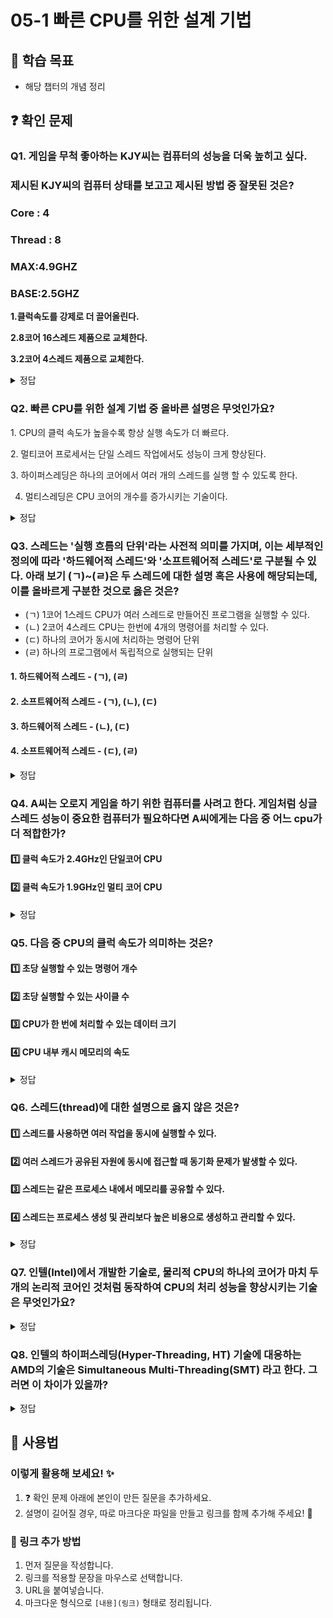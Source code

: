 # 05-1 빠른 CPU를 위한 설계 기법

## 📌 학습 목표
- 해당 챕터의 개념 정리

## ❓ 확인 문제
### Q1. 게임을 무척 좋아하는 KJY씨는 컴퓨터의 성능을 더욱 높히고 싶다.
### 제시된 KJY씨의 컴퓨터 상태를 보고고 제시된 방법 중 잘못된 것은? 

### Core : 4
### Thread : 8
### MAX:4.9GHZ
### BASE:2.5GHZ

**1.클럭속도를 강제로 더 끌어올린다.**

**2.8코어 16스레드 제품으로 교체한다.**

**3.2코어 4스레드 제품으로 교체한다.**

<details>
<summary>정답</summary>

- **3. 2코어 4스레드 제품으로 교체한다.**   

**[해설]**
1.클럭 속도를 강제로 올리는 것은 오버클럭킹이라는 기법으로 
 기본적으로 클럭 속도가 높으면 컴퓨터의 성능은 오른다.
다만 과하게 사용할 경우 발열 문제등이 발생하기에 적절히 사용해야 한다.
2.코어란 명령어를 실행하는 부품으로 코어가 8개라는 것은 명령어를 실행하는 부품을 8개 포함하고 있다는 것이다. 
스레드는 컴퓨터가 함번에 처리할수 있는 명령어 단위를 의미한다. 
즉 16스레드란 한번에 16가지 명령어를 처리 할 수 있다. 

3.코어와 스레드가 위의 설명한 대로이기에 코어와 스레드가 기존보다 줄어든다면 
컴퓨터의 성능은 오히려 떨어질 것이다. 

---

</details>

### Q2. 빠른 CPU를 위한 설계 기법 중 올바른 설명은 무엇인가요?

1️. CPU의 클럭 속도가 높을수록 항상 실행 속도가 더 빠르다.

2️. 멀티코어 프로세서는 단일 스레드 작업에서도 성능이 크게 향상된다.

3️. 하이퍼스레딩은 하나의 코어에서 여러 개의 스레드를 실행 할 수 있도록 한다.

4. 멀티스레딩은 CPU 코어의 개수를 증가시키는 기술이다.

<details>
<summary>정답</summary>

- **3. 하이퍼스레딩은 하나의 코어에서 여러 개의 스레드를 실행 할 수 있도록 한다.**   
  - 하이퍼스레딩은 인텔에서 개발한 기술로, 한 개의 코어가 마치 두 개의 논리적 코어처럼 동작하도록 하여 병렬 처리를 향상시키는 기능입니다.

**[해설]**

- **1. CPU의 클럭 속도가 높을수록 항상 실행 속도가 더 빠르다. X**   
  - 클럭 속도(GHz)가 높으면 CPU가 초당 실행할 수 있는 명령어 수가 증가
  - 하지만 아키텍처, 캐시 메모리, 전력 효율성 등 다른 요소에 따라 성능 차이가 날 수 있음
  - 클럭 속도가 높아도 성능이 항상 빠른 것은 아님 (예: 최신 저클럭 CPU가 과거 고클럭 CPU보다 더 빠를 수도 있음)


- **2️. 멀티코어 프로세서는 단일 스레드 작업에서도 성능이 크게 향상된다. X**   
  - 여러 개의 코어가 있어서 멀티스레드 환경에서는 성능이 향상됨
  - 단일 스레드(single-thread) 작업에서는 큰 차이가 없을 수도 있음
  - 멀티코어는 단일 스레드 작업에서 반드시 성능 향상을 보장하지 않음
  

- **4. 멀티스레딩은 CPU 코어의 개수를 증가시키는 기술이다. X** 
  - 하나의 프로그램이 여러 개의 스레드를 생성하여 CPU의 여러 코어를 효율적으로 활용하는 기법
  - 멀티스레딩은 CPU의 코어 개수를 늘리는 기술이 아니라, 여러 개의 스레드를 활용하는 기법
  
---

</details>

### Q3. 스레드는 '실행 흐름의 단위'라는 사전적 의미를 가지며, 이는 세부적인 정의에 따라 '하드웨어적 스레드'와 '소프트웨어적 스레드'로 구분될 수 있다. 아래 보기 (ㄱ)~(ㄹ)은 두 스레드에 대한 설명 혹은 사용에 해당되는데, 이를 올바르게 구분한 것으로 옳은 것은?

- (ㄱ) 1코어 1스레드 CPU가 여러 스레드로 만들어진 프로그램을 실행할 수 있다.
- (ㄴ) 2코어 4스레드 CPU는 한번에 4개의 명령어를 처리할 수 있다.
- (ㄷ) 하나의 코어가 동시에 처리하는 명령어 단위
- (ㄹ) 하나의 프로그램에서 독립적으로 실행되는 단위

#### 1. 하드웨어적 스레드 - (ㄱ), (ㄹ)
#### 2. 소프트웨어적 스레드 - (ㄱ), (ㄴ), (ㄷ)
#### 3. 하드웨어적 스레드 - (ㄴ), (ㄷ)
#### 4. 소프트웨어적 스레드 - (ㄷ), (ㄹ)

<details>
<summary>정답</summary>

#### 3. 하드웨어적 스레드 - (ㄴ), (ㄷ)  
- CPU에서 사용되는 스레드와 프로그래밍에서 사용되는 스레드는 용례가 다르기 때문에, 각 의미를 갖는 스레드를 구분할 필요가 있습니다.
- 하드웨어적 스레드는 하나의 코어가 동시에 처리하는 명령어 단위를 의미합니다.
- 소프트웨어적 스레드는 하나의 프로그램에서 독립적으로 실행되는 단위를 의미합니다. 
- 따라서 하드웨어적 스레드는 (ㄴ), (ㄷ), 소프트웨어적 스레드는 (ㄱ), (ㄹ) 로 구분할 수 있습니다. 
  
---

</details> 

### Q4. A씨는 오로지 게임을 하기 위한 컴퓨터를 사려고 한다. 게임처럼 싱글 스레드 성능이 중요한 컴퓨터가 필요하다면 A씨에게는 다음 중 어느 cpu가 더 적합한가?
#### 1️⃣ 클럭 속도가 2.4GHz인 단일코어 CPU 
#### 2️⃣ 클럭 속도가 1.9GHz인 멀티 코어 CPU

<details> 
<summary>정답</summary>
#### 1️⃣ 클럭 속도가 2.4GHz인 단일코어 CPU

**[해설]**
- 게임은 일반적으로 **싱글 스레드 성능**이 중요하기 때문에, 클럭 속도가 더 높은 단일 코어 CPU가 더 적합하다.
- 대부분의 게임은 멀티 코어를 어느 정도 활용하긴 하지만, 여전히 **단일 스레드 성능**이 게임 프레임 레이트(FPS)에 큰 영향을 미치고 있다.
-  클럭 속도가 높을수록 한 스레드에서 더 많은 연산을 수행할 수 있어, 결과적으로 게임 성능이 향상될 가능성이 크다. 
</details>


### Q5. 다음 중 CPU의 클럭 속도가 의미하는 것은?

#### 1️⃣ 초당 실행할 수 있는 명령어 개수
#### 2️⃣ 초당 실행할 수 있는 사이클 수
#### 3️⃣ CPU가 한 번에 처리할 수 있는 데이터 크기
#### 4️⃣ CPU 내부 캐시 메모리의 속도

<details>
<summary>정답</summary>

<h4>2️⃣ 초당 실행할 수 있는 사이클 수</h4>

- 클럭 속도는 CPU가 초당 실행할 수 있는 **사이클(Clock Cycle)** 수를 의미함.

---
#### 1️⃣ 말 그대로 명령어 개수를 의미하며 클럭이 높다고 항상 명령어 실행 속도가 높은 것은 아니라는 것을 알아야 됨.

#### 3️⃣ CPU가 한 번에 처리할 수 있는 데이터 크기는 **버스 폭**과 관련됨.

#### 4️⃣ 캐시 메모리의 속도는 클럭 속도와 직접적인 관련이 없음.

</details>


### Q6. 스레드(thread)에 대한 설명으로 옳지 않은 것은?

#### 1️⃣ 스레드를 사용하면 여러 작업을 동시에 실행할 수 있다.
#### 2️⃣ 여러 스레드가 공유된 자원에 동시에 접근할 때 동기화 문제가 발생할 수 있다.
#### 3️⃣ 스레드는 같은 프로세스 내에서 메모리를 공유할 수 있다.
#### 4️⃣ 스레드는 프로세스 생성 및 관리보다 높은 비용으로 생성하고 관리할 수 있다.

<details>
<summary>정답</summary>

#### 4️⃣: 스레드는 프로세스보다 생성 및 관리 비용이 낮음, 프로세스를 생성하면 독립적인 메모리 공간을 할당받아야 하므로 비용이 많이 들지만, 스레드는 프로세스 내에서 메모리를 공유하므로 상대적으로 비용이 적게 든다.

- 스레드의 장점
    - 멀티스레딩을 통해 여러 작업을 동시에 실행할 수 있음.
    - 같은 프로세스 내에서 메모리를 공유할 수 있음 (같은 프로세스 주소 공간 공유).
    - 프로세스의 생성 및 관리 비용보다 적은 비용으로 생성하고 관리할 수 있음.
    - 응용 프로그램이 사용자 입력에 신속하게 응답할 수 있음.

- 스레드의 단점
    - 여러 스레드가 공유된 자원에 동시에 접근할 때 동기화 문제가 발생할 수 있음 (경합 조건(Race Condition)이나 교착 상태(Deadlock)와 같은 문제를 해결하기 위해 적절한 동기화 메커니즘을 구현해야 함).
    - 스레드 간의 전환 및 동기화 작업은 오버헤드를 발생시킬 수 있음.
    - 스레드 간의 상호작용은 버그 발생 가능성을 높임.
    
---

</details>


### Q7. 인텔(Intel)에서 개발한 기술로, 물리적 CPU의 하나의 코어가 마치 두 개의 논리적 코어인 것처럼 동작하여 CPU의 처리 성능을 향상시키는 기술은 무엇인가요?

<details>
<summary>정답</summary>

#### 하이퍼스레딩(Hyper-Threading)

- 하이퍼스레딩의 특징
    - 논리적 코어: 물리적 코어 하나가 두 개의 논리적 코어로 동작함.
    - 자원 공유: 물리적 코어의 자원을 두 개의 스레드가 공유하여 자원을 보다 효율적으로 사용함.
    - 향상된 병렬 처리: 다중 작업을 빠르게 처리할 수 있어 멀티스레드 애플리케이션 성능이 개선됨.
    - 주로 고성능 컴퓨팅이 필요한 애플리케이션과 서버 환경에서 자주 사용됨.

---

</details>


### Q8. 인텔의 **하이퍼스레딩(Hyper-Threading, HT)** 기술에 대응하는 AMD의 기술은 **Simultaneous Multi-Threading(SMT)** 라고 한다. 그러면 이 차이가 있을까?

<details>
<summary>정답</summary>

기본적으로 둘 다 한 개의 물리적 코어를 논리적 코어(스레드) 2개로 나눠서 병렬 처리를 가능하게 하는 기술이다. 하지만 그 명칭이 다를 뿐이다. 둘의 기술 자체는 거의 동일하지만, 아키텍처 차이 때문에 성능이 다를수는 있다.  


장단점을 비교로 하자면 AMD는 CCX(코어 컴플렉스) 구조를 활용하면서 SMT를 최적화했고, 멀티스레드 작업에서 좋은 성능을 보이는 편이다. 

반대로 인텔은 싱글코어 성능이 강한 편이라 하이퍼스레딩이 게임 등에서 유리한 경우가 있었지만, 최근엔 차이가 줄어들었다.

</details>


## 📝 사용법  
### 이렇게 활용해 보세요! ✨  
1. ❓ 확인 문제 아래에 본인이 만든 질문을 추가하세요.  
2. 설명이 길어질 경우, 따로 마크다운 파일을 만들고 링크를 함께 추가해 주세요! 🔗  

### 🔗 링크 추가 방법  
1. 먼저 질문을 작성합니다.  
2. 링크를 적용할 문장을 마우스로 선택합니다.  
3. URL을 붙여넣습니다.  
4. 마크다운 형식으로 `[내용](링크)` 형태로 정리됩니다.  
